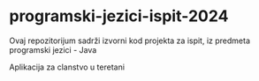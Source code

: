 # programski-jezici-ispit-2024 
Ovaj repozitorijum sadrži izvorni kod projekta za ispit, iz predmeta programski jezici - Java

Aplikacija za clanstvo u teretani
